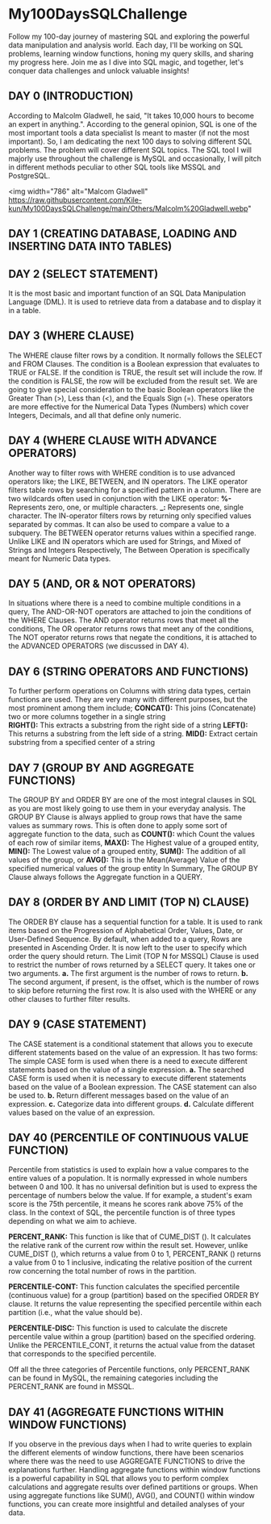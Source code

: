 # My100DaysSQLChallenge
Follow my 100-day journey of mastering SQL and exploring the powerful data manipulation and analysis world. Each day, I'll be working on SQL problems, learning window functions, honing my query skills, and sharing my progress here. Join me as I dive into SQL magic, and together, let's conquer data challenges and unlock valuable insights! 

## DAY 0 (INTRODUCTION)
According to Malcolm Gladwell, he said, "It takes 10,000 hours to become an expert in anything.". According to the general opinion, SQL is one of the most important tools a data specialist Is meant to master (if not the most important). So, I am dedicating the next 100 days to solving different SQL problems. The problem will cover different SQL topics. The SQL tool I will majorly use throughout the challenge is MySQL and occasionally, I will pitch in different methods peculiar to other SQL tools like MSSQL and PostgreSQL.

<img width="786" alt="Malcom Gladwell" https://raw.githubusercontent.com/Kile-kun/My100DaysSQLChallenge/main/Others/Malcolm%20Gladwell.webp"

## DAY 1 (CREATING DATABASE, LOADING AND INSERTING DATA INTO TABLES)

## DAY 2 (SELECT STATEMENT)
It is the most basic and important function of an SQL Data Manipulation Language (DML). It is used to retrieve data from a database and to display it in a table.

## DAY 3 (WHERE CLAUSE)
The WHERE clause filter rows by a condition. It normally follows the SELECT and FROM Clauses. 
The condition is a Boolean expression that evaluates to TRUE or FALSE. If the condition is TRUE, the result set will include the row. If the condition is FALSE, the row will be excluded from the result set.
We are going to give special consideration to the basic Boolean operators like the Greater Than (>), Less than (<), and the Equals Sign (=). 
These operators are more effective for the Numerical Data Types (Numbers) which cover Integers, Decimals, and all that define only numeric.

## DAY 4 (WHERE CLAUSE WITH ADVANCE OPERATORS)
Another way to filter rows with WHERE condition is to use advanced operators like; the LIKE, BETWEEN, and IN operators. 
The LIKE operator filters table rows by searching for a specified pattern in a column. There are two wildcards often used in conjunction with the LIKE operator:
      **%-** Represents zero, one, or multiple characters.
      **_:** Represents one, single character.
The IN-operator filters rows by returning only specified values separated by commas. It can also be used to compare a value to a subquery.
The BETWEEN operator returns values within a specified range. 
Unlike LIKE and IN operators which are used for Strings, and Mixed of Strings and Integers Respectively, The Between Operation is specifically meant for Numeric Data types.

## DAY 5 (AND, OR & NOT OPERATORS)
In situations where there is a need to combine multiple conditions in a query, The AND-OR-NOT operators are attached to join the conditions of the WHERE Clauses. 
The AND operator returns rows that meet all the conditions,
The OR operator returns rows that meet any of the conditions,
The NOT operator returns rows that negate the conditions, it is attached to the ADVANCED OPERATORS (we discussed in DAY 4).

## DAY 6 (STRING OPERATORS AND FUNCTIONS)
To further perform operations on Columns with string data types, certain functions are used. They are very many with different purposes, but the most prominent among them include;
    **CONCAT():** This joins (Concatenate) two or more columns together in a single string                    
    **RIGHT():**  This extracts a substring from the right side of a string
    **LEFT():** This returns a substring from the left side of a string.
    **MID():** Extract certain substring from a specified center of a string

## DAY 7 (GROUP BY AND AGGREGATE FUNCTIONS)
The GROUP BY and ORDER BY are one of the most integral clauses in SQL as you are most likely going to use them in your everyday analysis. 
The GROUP BY Clause is always applied to group rows that have the same values as summary rows. This is often done to apply some sort of aggregate function to the data, such as 
    **COUNT():** which Count the values of each row of similar items,
    **MAX():** The Highest value of a grouped entity, 
    **MIN():** The Lowest value of a grouped entity,
    **SUM():** The addition of all values of the group, or
    **AVG():** This is the Mean(Average) Value of the specified numerical values
    of the group entity
In Summary, The GROUP BY Clause always follows the Aggregate function in a QUERY.

## DAY 8 (ORDER BY AND LIMIT (TOP N) CLAUSE)
The ORDER BY clause has a sequential function for a table. It is used to rank items based on the Progression of Alphabetical Order, Values, Date, or User-Defined Sequence.
By default, when added to a query, Rows are presented in Ascending Order. It is now left to the user to specify which order the query should return.
The Limit (TOP N for MSSQL) Clause is used to restrict the number of rows returned by a SELECT query. It takes one or two arguments.
    **a.** The first argument is the number of rows to return.
    **b.** The second argument, if present, is the offset, which is the number of rows to skip before returning the first row.
It is also used with the WHERE or any other clauses to further filter results.

## DAY 9 (CASE STATEMENT)
The CASE statement is a conditional statement that allows you to execute different statements based on the value of an expression.
It has two forms: 
The simple CASE form is used when there is a need to execute different statements based on the value of a single expression. 
    **a.** The searched CASE form is used when it is necessary to execute
    different statements based on the value of a Boolean expression.
     The CASE statement can also be used to.
    **b.** Return different messages based on the value of an expression.
    **c.** Categorize data into different groups.
    **d.** Calculate different values based on the value of an expression.



## DAY 40 (PERCENTILE OF CONTINUOUS VALUE FUNCTION)
Percentile from statistics is used to explain how a value compares to the entire values of a population. It is normally expressed in whole numbers between 0 and 100. It has no universal definition but is used to express the percentage of numbers below the value. If for example, a student's exam score is the 75th percentile, it means he scores rank above 75% of the class.
In the context of SQL, the percentile function is of three types depending on what we aim to achieve.

  **PERCENT_RANK:** This function is like that of CUME_DIST (). It calculates the relative rank of the current row within the result set. However, unlike CUME_DIST (), which returns a value from 0 to 1, PERCENT_RANK () returns a value from 0 to 1 inclusive, indicating the relative position of the current row concerning the total number of rows in the partition.

  **PERCENTILE-CONT:** This function calculates the specified percentile (continuous value) for a group (partition) based on the specified ORDER BY clause. It returns the value representing the specified percentile within each partition (i.e., what the value should be).

  **PERCENTILE-DISC:** This function is used to calculate the discrete percentile value within a group (partition) based on the specified ordering. Unlike the PERCENTILE_CONT, it returns the actual value from the dataset that corresponds to the specified percentile.

Off all the three categories of Percentile functions, only PERCENT_RANK can be found in MySQL, the remaining categories including the PERCENT_RANK are found in MSSQL.

## DAY 41 (AGGREGATE FUNCTIONS WITHIN WINDOW FUNCTIONS)
If you observe in the previous days when I had to write queries to explain the different elements of window functions, there have been scenarios where there was the need to use AGGREGATE FUNCTIONS to drive the explanations further. 
Handling aggregate functions within window functions is a powerful capability in SQL that allows you to perform complex calculations and aggregate results over defined partitions or groups. When using aggregate functions like SUM(), AVG(), and COUNT() within window functions, you can create more insightful and detailed analyses of your data.



